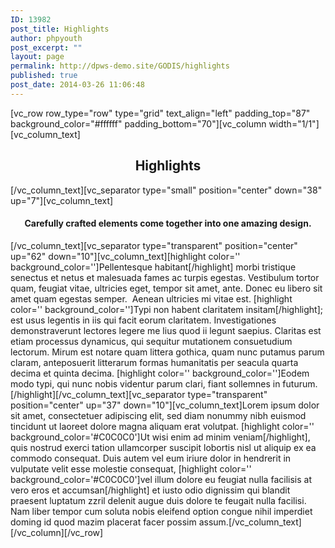 ```yaml
---
ID: 13982
post_title: Highlights
author: phpyouth
post_excerpt: ""
layout: page
permalink: http://dpws-demo.site/GODIS/highlights
published: true
post_date: 2014-03-26 11:06:48
---
```

[vc_row row_type="row" type="grid" text_align="left" padding_top="87" background_color="#ffffff" padding_bottom="70"][vc_column width="1/1"][vc_column_text]
<h2 style="text-align: center;">Highlights</h2>
[/vc_column_text][vc_separator type="small" position="center" down="38" up="7"][vc_column_text]
<h4 style="text-align: center;">Carefully crafted elements come together into one amazing design.</h4>
[/vc_column_text][vc_separator type="transparent" position="center" up="62" down="10"][vc_column_text][highlight color='' background_color='']Pellentesque habitant[/highlight] morbi tristique senectus et netus et malesuada fames ac turpis egestas. Vestibulum tortor quam, feugiat vitae, ultricies eget, tempor sit amet, ante. Donec eu libero sit amet quam egestas semper.  Aenean ultricies mi vitae est. [highlight color='' background_color='']Typi non habent claritatem insitam[/highlight]; est usus legentis in iis qui facit eorum claritatem. Investigationes demonstraverunt lectores legere me lius quod ii legunt saepius. Claritas est etiam processus dynamicus, qui sequitur mutationem consuetudium lectorum. Mirum est notare quam littera gothica, quam nunc putamus parum claram, anteposuerit litterarum formas humanitatis per seacula quarta decima et quinta decima. [highlight color='' background_color='']Eodem modo typi, qui nunc nobis videntur parum clari, fiant sollemnes in futurum.[/highlight][/vc_column_text][vc_separator type="transparent" position="center" up="37" down="10"][vc_column_text]Lorem ipsum dolor sit amet, consectetuer adipiscing elit, sed diam nonummy nibh euismod tincidunt ut laoreet dolore magna aliquam erat volutpat. [highlight color='' background_color='#C0C0C0']Ut wisi enim ad minim veniam[/highlight], quis nostrud exerci tation ullamcorper suscipit lobortis nisl ut aliquip ex ea commodo consequat. Duis autem vel eum iriure dolor in hendrerit in vulputate velit esse molestie consequat, [highlight color='' background_color='#C0C0C0']vel illum dolore eu feugiat nulla facilisis at vero eros et accumsan[/highlight] et iusto odio dignissim qui blandit praesent luptatum zzril delenit augue duis dolore te feugait nulla facilisi. Nam liber tempor cum soluta nobis eleifend option congue nihil imperdiet doming id quod mazim placerat facer possim assum.[/vc_column_text][/vc_column][/vc_row]